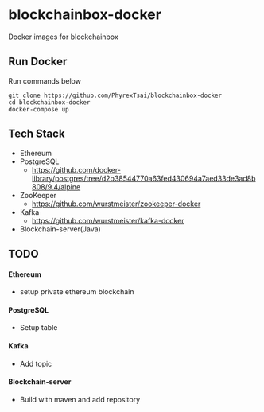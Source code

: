 # blockchainbox-docker
Docker images for blockchainbox

## Run Docker

Run commands below

```
git clone https://github.com/PhyrexTsai/blockchainbox-docker
cd blockchainbox-docker
docker-compose up
```

## Tech Stack

- Ethereum
- PostgreSQL
    - https://github.com/docker-library/postgres/tree/d2b38544770a63fed430694a7aed33de3ad8b808/9.4/alpine
- ZooKeeper
    - https://github.com/wurstmeister/zookeeper-docker
- Kafka
    - https://github.com/wurstmeister/kafka-docker
- Blockchain-server(Java)
    
## TODO

#### Ethereum

- setup private ethereum blockchain

#### PostgreSQL

- Setup table

#### Kafka 

- Add topic

#### Blockchain-server

- Build with maven and add repository

